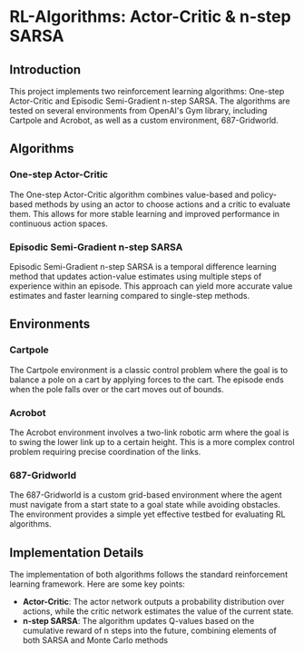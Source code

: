 # RL-Algorithms: Actor-Critic & n-step SARSA
## Introduction
This project implements two reinforcement learning algorithms: One-step Actor-Critic and Episodic Semi-Gradient n-step SARSA. The algorithms are tested on several environments from OpenAI's Gym library, including Cartpole and Acrobot, as well as a custom environment, 687-Gridworld.

## Algorithms

### One-step Actor-Critic
The One-step Actor-Critic algorithm combines value-based and policy-based methods by using an actor to choose actions and a critic to evaluate them. This allows for more stable learning and improved performance in continuous action spaces.

### Episodic Semi-Gradient n-step SARSA
Episodic Semi-Gradient n-step SARSA is a temporal difference learning method that updates action-value estimates using multiple steps of experience within an episode. This approach can yield more accurate value estimates and faster learning compared to single-step methods.

## Environments

### Cartpole
The Cartpole environment is a classic control problem where the goal is to balance a pole on a cart by applying forces to the cart. The episode ends when the pole falls over or the cart moves out of bounds.

### Acrobot
The Acrobot environment involves a two-link robotic arm where the goal is to swing the lower link up to a certain height. This is a more complex control problem requiring precise coordination of the links.

### 687-Gridworld
The 687-Gridworld is a custom grid-based environment where the agent must navigate from a start state to a goal state while avoiding obstacles. The environment provides a simple yet effective testbed for evaluating RL algorithms.

## Implementation Details
The implementation of both algorithms follows the standard reinforcement learning framework. Here are some key points:

- **Actor-Critic**: The actor network outputs a probability distribution over actions, while the critic network estimates the value of the current state.
- **n-step SARSA**: The algorithm updates Q-values based on the cumulative reward of n steps into the future, combining elements of both SARSA and Monte Carlo methods
